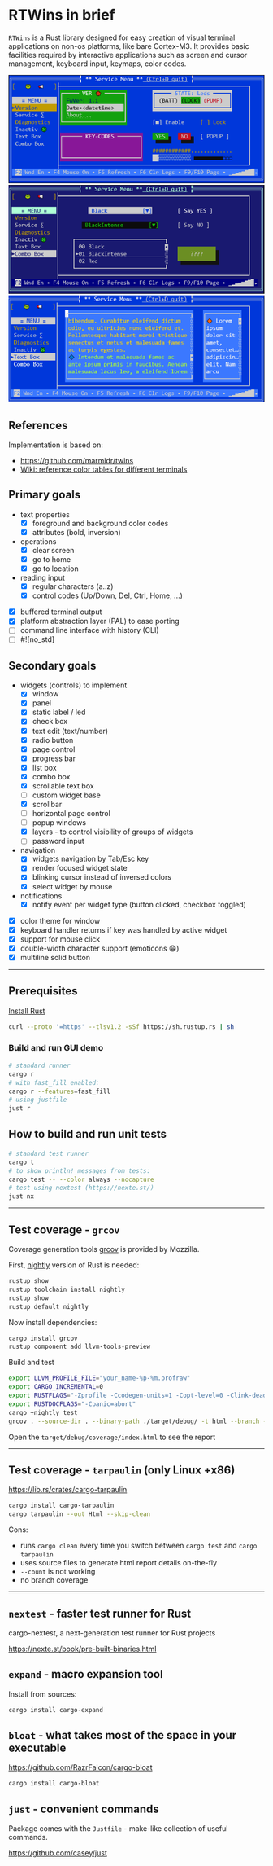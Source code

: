 # RTWins in brief

`RTWins` is a Rust library designed for easy creation of visual terminal applications on non-os platforms, like bare Cortex-M3.
It provides basic facilities required by interactive applications such as screen and cursor management, keyboard input, keymaps, color codes.

![example 1](assets/sshot1.png)
![example 2](assets/sshot2.png)
![example 3](assets/sshot3.png)

## References

Implementation is based on:

* <https://github.com/marmidr/twins>
* [Wiki: reference color tables for different terminals](https://en.m.wikipedia.org/wiki/ANSI_escape_code)

## Primary goals

* text properties
  * [x] foreground and background color codes
  * [x] attributes (bold, inversion)
* operations
  * [x] clear screen
  * [x] go to home
  * [x] go to location
* reading input
  * [x] regular characters (a..z)
  * [x] control codes (Up/Down, Del, Ctrl, Home, ...)
* [x] buffered terminal output
* [x] platform abstraction layer (PAL) to ease porting
* [ ] command line interface with history (CLI)
* [ ] #![no_std]

## Secondary goals

* widgets (controls) to implement
  * [x] window
  * [x] panel
  * [x] static label / led
  * [x] check box
  * [x] text edit (text/number)
  * [x] radio button
  * [x] page control
  * [x] progress bar
  * [x] list box
  * [x] combo box
  * [x] scrollable text box
  * [ ] custom widget base
  * [x] scrollbar
  * [ ] horizontal page control
  * [ ] popup windows
  * [x] layers - to control visibility of groups of widgets
  * [ ] password input
* navigation
  * [x] widgets navigation by Tab/Esc key
  * [x] render focused widget state
  * [x] blinking cursor instead of inversed colors
  * [x] select widget by mouse
* notifications
  * [x] notify event per widget type (button clicked, checkbox toggled)
* [x] color theme for window
* [x] keyboard handler returns if key was handled by active widget
* [x] support for mouse click
* [x] double-width character support (emoticons 😁)
* [x] multiline solid button

---

## Prerequisites

[Install Rust](https://www.rust-lang.org/tools/install)

```bash
curl --proto '=https' --tlsv1.2 -sSf https://sh.rustup.rs | sh
```

### Build and run GUI demo

```bash
# standard runner
cargo r
# with fast_fill enabled:
cargo r --features=fast_fill
# using justfile
just r
```

## How to build and run unit tests

```bash
# standard test runner
cargo t
# to show println! messages from tests:
cargo test -- --color always --nocapture
# test using nextest (https://nexte.st/)
just nx
```

---

## Test coverage - `grcov`

Coverage generation tools [grcov](https://github.com/mozilla/grcov) is provided by Mozzilla.

First, [nightly](https://rust-lang.github.io/rustup/concepts/channels.html) version of Rust is needed:

```bash
rustup show
rustup toolchain install nightly
rustup show
rustup default nightly
```

Now install dependencies:

```bash
cargo install grcov
rustup component add llvm-tools-preview
```

Build and test

```bash
export LLVM_PROFILE_FILE="your_name-%p-%m.profraw"
export CARGO_INCREMENTAL=0
export RUSTFLAGS="-Zprofile -Ccodegen-units=1 -Copt-level=0 -Clink-dead-code -Coverflow-checks=off -Zpanic_abort_tests -Cpanic=abort"
export RUSTDOCFLAGS="-Cpanic=abort"
cargo +nightly test
grcov . --source-dir . --binary-path ./target/debug/ -t html --branch --ignore-not-existing --ignore "tests/*" -o ./target/debug/coverage/
```

Open the `target/debug/coverage/index.html` to see the report

---

## Test coverage - `tarpaulin` (only Linux +x86)

https://lib.rs/crates/cargo-tarpaulin

```bash
cargo install cargo-tarpaulin
cargo tarpaulin --out Html --skip-clean
```

Cons:

* runs `cargo clean` every time you switch between `cargo test` and `cargo tarpaulin`
* uses source files to generate html report details on-the-fly
* `--count` is not working
* no branch coverage

---

## `nextest` - faster test runner for Rust

cargo-nextest, a next-generation test runner for Rust projects

https://nexte.st/book/pre-built-binaries.html

## `expand` - macro expansion tool

Install from sources:

```sh
cargo install cargo-expand
```

## `bloat` - what takes most of the space in your executable

https://github.com/RazrFalcon/cargo-bloat

```sh
cargo install cargo-bloat
```

## `just` - convenient commands

Package comes with the `Justfile` - make-like collection of useful commands.

https://github.com/casey/just
